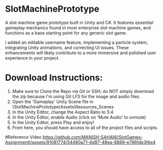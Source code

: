 # SlotMachinePrototype
A slot machine game prototype built in Unity and C#. It features essential gameplay mechanics found in most enterprise slot machine games, and functions as a base starting point for any generic slot game.

I added an editable username feature, implementing a particle system, integrating Unity animations, and correcting UI issues. These enhancements will likely contribute to a more immersive and polished user experience in your project.

# Download Instructions:
1) Make sure to Clone the Repo via Git or SSH; do NOT simply download the zip because I'm using Git LFS for the image and audio files.
2) Open the 'Gameplay' Unity Scene file in \SlotMachinePrototype\Assets\Resources\_Scenes
3) In the Unity Editor, change the Aspect Ratio to 5:4
4) In the Unity Editor, enable Audio (click on 'Mute Audio' to unmute)
5) In the Unity Editor, press Play and enjoy!
6) From here, you should have access to all of the project files and scripts.



#Reference Video
https://github.com/MANISH-SAHANI/SlotGames-Assignmentt/assets/91081774/54480a71-4d87-48ea-8889-e796fde3f4e4

